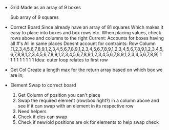 * Grid
  Made as an array of 9 boxes
    <!-- With within boxes subarray containing 3 arrays of rows -->
    Sub array of 9 squares


* Correct Board
  Since already have an array of 81 squares
    Which makes it easy to place into boxes and box rows etc.
      When placing values, check rows above and columns to the right
  Current:
    Accounts for boxes having all #'s
    All in same places
    Doesnt account for contraints:
      Row
      Column
  [1,2,3,4,5,6,7,8,9,1,2,3,4,5,6,7,8,9,1,2,3,4,5,6,7,8,9,1,2,3,4,5,6,7,8,9,1,2,3,4,5,6,7,8,9,1,2,3,4,5,6,7,8,9,1,2,3,4,5,6,7,8,9,1,2,3,4,5,6,7,8,9,1,2,3,4,5,6,7,8,9]
   1 1 1             1 1 1             1 1 1
   Idea: outer loop relates to first row
  

* Get Col
  Create a length max for the return array based on which box we are in;

* Element Swap to correct board
  1. Get Column of position you can't place
  2. Swap the required element (row/box right?) in a column above and see if it can swap with an element in its respective row
  3. Need helpers
  4. Check if eles can swap
  5. Check if new/old positions are ok for elements to help swap check